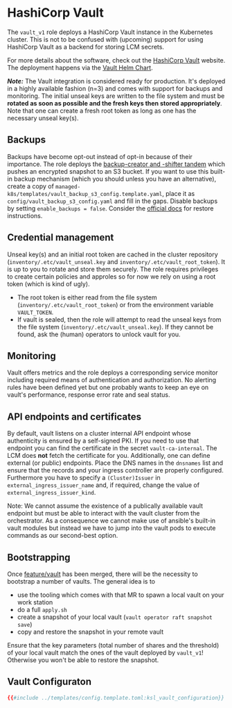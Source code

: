# HashiCorp Vault

The `vault_v1` role deploys a HashiCorp Vault instance in the Kubernetes
cluster. This is not to be confused with (upcoming) support for using HashiCorp
Vault as a backend for storing LCM secrets.

For more details about the software, check out the
[HashiCorp Vault](https://www.vaultproject.io/) website. The deployment happens
via the [Vault Helm Chart](https://github.com/hashicorp/vault-helm/).

***Note:*** The Vault integration is considered ready for production. It's deployed in a highly available fashion (n=3) and comes with support for backups and monitoring. The initial unseal keys are written to the file system and must be **rotated as soon as possible and the fresh keys then stored appropriately**. Note that one can create a fresh root token as long as one has the necessary unseal key(s).

## Backups

Backups have become opt-out instead of opt-in because of their importance. The role deploys the [backup-creator and -shifter tandem](https://gitlab.com/yaook/images/backup-creator) which pushes an encrypted snapshot to an S3 bucket. If you want to use this built-in backup mechanism (which you should unless you have an alternative), create a copy of `managed-k8s/templates/vault_backup_s3_config.template.yaml`, place it as `config/vault_backup_s3_config.yaml` and fill in the gaps. Disable backups by setting `enable_backups = false`. Consider the [official docs](https://developer.hashicorp.com/vault/tutorials/standard-procedures/sop-restore) for restore instructions.

## Credential management

Unseal key(s) and an initial root token are cached in the cluster repository (`inventory/.etc/vault_unseal.key` and `inventory/.etc/vault_root_token`). It is up to you to rotate and store them securely. The role requires privileges to create certain policies and approles so for now we rely on using a root token (which is kind of ugly).

- The root token is either read from the file system (`inventory/.etc/vault_root_token`) or from the environment variable `VAULT_TOKEN`.
- If vault is sealed, then the role will attempt to read the unseal keys from the file system (`inventory/.etc/vault_unseal.key`). If they cannot be found, ask the (human) operators to unlock vault for you.

## Monitoring

Vault offers metrics and the role deploys a corresponding service monitor including required means of authentication and authorization. No alerting rules have been defined yet but one probably wants to keep an eye on vault's performance, response error rate and seal status.

## API endpoints and certificates

By default, vault listens on a cluster internal API endpoint whose authenticity is ensured by a self-signed PKI. If you need to use that endpoint you can find the certificate in the secret `vault-ca-internal`. The LCM does **not** fetch the certificate for you. Additionally, one can define external (or public) endpoints. Place the DNS names in the `dnsnames` list and ensure that the records and your ingress controller are properly configured. Furthermore you have to specify a `(Cluster)Issuer` in `external_ingress_issuer_name` and, if required, change the value of `external_ingress_issuer_kind`.

Note: We cannot assume the existence of a publically available vault endpoint but must be able to interact with the vault cluster from the orchestrator. As a consequence we cannot make use of ansible's built-in vault modules but instead we have to jump into the vault pods to execute commands as our second-best option.

## Bootstrapping

Once [feature/vault](https://gitlab.com/yaook/k8s/-/merge_requests/553) has been merged, there will be the necessity to bootstrap a number of vaults. The general idea is to 

- use the tooling which comes with that MR to spawn a local vault on your work station
- do a full `apply.sh`
- create a snapshot of your local vault (`vault operator raft snapshot save`)
- copy and restore the snapshot in your remote vault

Ensure that the key parameters (total number of shares and the threshold) of your local vault match the ones of the vault deployed by `vault_v1`! Otherwise you won't be able to restore the snapshot.

## Vault Configuraton

```toml
{{#include ../templates/config.template.toml:ksl_vault_configuration}}
```
